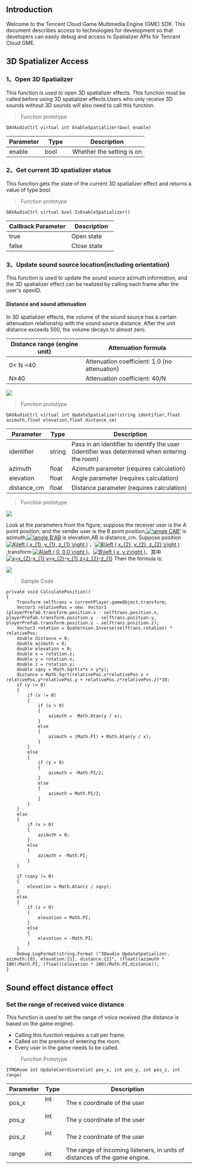 ## Introduction
Welcome to the Tencent Cloud Game Multimedia Engine (GME) SDK. This document describes access to technologies for development so that developers can easily debug and access to Spatializer APIs for Tencent Cloud GME.

## 3D Spatializer Access
### 1、Open 3D Spatializer 
This function is used to open 3D spatializer effects. This function must be called before using 3D spatializer effects.Users who only receive 3D sounds without 3D sounds will also need to call this function.

> Function prototype  
```
QAVAudioCtrl virtual int EnableSpatializer(bool enable)
```
|Parameter     | Type         |Description|
| ------------- |:-------------:|-------------
| enable    |bool         |Whether the setting is on|



### 2、Get current 3D spatializer status
This function gets the state of the current 3D spatializer effect and returns a value of type bool.

> Function prototype  
```
QAVAudioCtrl virtual bool IsEnableSpatializer()
```
|Callback Parameter	|Description	|
| ------- |---------|
| true    	|Open state      	|
| false    	|Close state   	|  

### 3、Update sound source location(including orientation)
This function is used to update the sound source azimuth information, and the 3D spatializer effect can be realized by calling each frame after the user's openID.

#### Distance and sound attenuation

In 3D spatializer effects, the volume of the sound source has a certain attenuation relationship with the sound source distance. After the unit distance exceeds 500, the volume decays to almost zero.

|Distance range (engine unit)|Attenuation formula|
| ------- |---------|
| 0< N <40  	|Attenuation coefficient: 1.0 (no attenuation)	|
| N≥40  		|Attenuation coefficient: 40/N 	 			|

![](https://github.com/TencentMediaLab/GME/blob/master/Image/t1.jpg)

> Function prototype    
```
QAVAudioCtrl virtual int UpdateSpatializer(string identifier,float azimuth,float elevation,float distance_cm)
```
|Parameter     | Type         |Description|
| ------------- |-------------|-------------
| identifier   		|string	|Pass in an identifier to identify the user (identifier was determined when entering the room)|
| azimuth    		|float	|Azimuth parameter (requires calculation)										|
| elevation    	|float 	|Angle parameter (requires calculation)											|
| distance_cm    	|float  	|Distance parameter (requires calculation)										|

> Function prototype    

![](https://github.com/TencentMediaLab/GME/blob/master/GME%20Developer%20Manual/Windows%20Developer%20Manual/Image/w0.png)

Look at the parameters from the figure, suppose the receiver user is the A point position, and the sender user is the B point position,<a href="https://www.codecogs.com/eqnedit.php?latex=\angle&space;CAB'" target="_blank"><img src="https://latex.codecogs.com/gif.latex?\angle&space;CAB'" title="\angle CAB'" /></a> is azimuth,<a href="https://www.codecogs.com/eqnedit.php?latex=\angle&space;B'AB" target="_blank"><img src="https://latex.codecogs.com/gif.latex?\angle&space;B'AB" title="\angle B'AB" /></a> is elevation,AB is distance_cm.
Suppose position<a href="https://www.codecogs.com/eqnedit.php?latex=A\left&space;(&space;x_{1},&space;y_{1},&space;z_{1}&space;\right&space;)" target="_blank"><img src="https://latex.codecogs.com/gif.latex?A\left&space;(&space;x_{1},&space;y_{1},&space;z_{1}&space;\right&space;)" title="A\left ( x_{1}, y_{1}, z_{1} \right )" /></a> ，<a href="https://www.codecogs.com/eqnedit.php?latex=B\left&space;(&space;x_{2},&space;y_{2},&space;z_{2}&space;\right&space;)" target="_blank"><img src="https://latex.codecogs.com/gif.latex?B\left&space;(&space;x_{2},&space;y_{2},&space;z_{2}&space;\right&space;)" title="B\left ( x_{2}, y_{2}, z_{2} \right )" /></a>,transform <a href="https://www.codecogs.com/eqnedit.php?latex=A\left&space;(&space;0,&space;0,0&space;\right&space;)" target="_blank"><img src="https://latex.codecogs.com/gif.latex?A\left&space;(&space;0,&space;0,0&space;\right&space;)" title="A\left ( 0, 0,0 \right )" /></a>，<a href="https://www.codecogs.com/eqnedit.php?latex=B\left&space;(&space;x,&space;y,z\right&space;)" target="_blank"><img src="https://latex.codecogs.com/gif.latex?B\left&space;(&space;x,&space;y,z\right&space;)" title="B\left ( x, y,z\right )" /></a>，其中 <a href="https://www.codecogs.com/eqnedit.php?latex=x=x_{2}-x_{1},y=y_{2}-y_{1},z=z_{2}-z_{1}" target="_blank"><img src="https://latex.codecogs.com/gif.latex?x=x_{2}-x_{1},y=y_{2}-y_{1},z=z_{2}-z_{1}" title="x=x_{2}-x_{1},y=y_{2}-y_{1},z=z_{2}-z_{1}" /></a>
Then the formula is:

![](https://github.com/TencentMediaLab/GME/blob/master/GME%20Developer%20Manual/Windows%20Developer%20Manual/Image/w1.png)


> Sample Code
```
private void CalculatePosition()
{
	Transform selftrans = currentPlayer.gameObject.transform;
	Vector3 relativePos = new  Vector3 (playerPrefab.transform.position.x - selftrans.position.x, playerPrefab.transform.position.y - selftrans.position.y, playerPrefab.transform.position.z - selftrans.position.z);
	Vector3 rotation = Quaternion.Inverse(selftrans.rotation) * relativePos;  
	double distance = 0;
	double azimuth = 0;
	double elevation = 0;
	double x = rotation.z;
	double y = rotation.x;
	double z = rotation.y;
	double sqxy = Math.Sqrt(x*x + y*y);
	distance = Math.Sqrt(relativePos.x*relativePos.x + relativePos.y*relativePos.y + relativePos.z*relativePos.z)*10;
	if (y != 0)
	{
		if (x != 0)
		{
			if (x > 0)
			{
				azimuth =  Math.Atan(y / x);
			}
			else
			{
				azimuth = (Math.PI) + Math.Atan(y / x);
			}
		}
		else
		{
			if (y > 0)
			{
				azimuth = -Math.PI/2;
			}
			else
			{
				azimuth = Math.PI/2;
			}
		}
	}
	else
	{
		if (x > 0)
		{
			azimuth = 0;
		}
		else
		{
			azimuth = -Math.PI;
		}
	}

	if (sqxy != 0)
	{
		elevation = Math.Atan(z / sqxy);
	}
	else
	{
		if (z > 0)
		{
			elevation = Math.PI;
		}
		else
		{
			elevation = -Math.PI;
		}
	}
	Debug.LogFormat(string.Format ("3Daudio UpdateSpatializer, azimuth:{0}, elevation:{1}, distance:{2}", (float)(azimuth * 180)/Math.PI, (float)(elevation * 180)/Math.PI,distance));		
}
```


## Sound effect distance effect 
### Set the range of received voice distance
This function is used to set the range of voice received (the distance is based on the game engine).
- Calling this function requires a call per frame.
- Called on the premise of entering the room.
- Every user in the game needs to be called.

> Function Prototype
```
ITMGRoom int UpdateCoordinate(int pos_x, int pos_y, int pos_z, int range)
```
|Parameter     | Type         |Description|
| ------------- |-------------|-------------
| pos_x    |int         |The x coordinate of the user					|
| pos_y    |int         |The y coordinate of the user			|
| pos_z    |int         |The z coordinate of the user						|
| range 	 |int 	  |The range of incoming listeners, in units of distances of the game engine.	|


